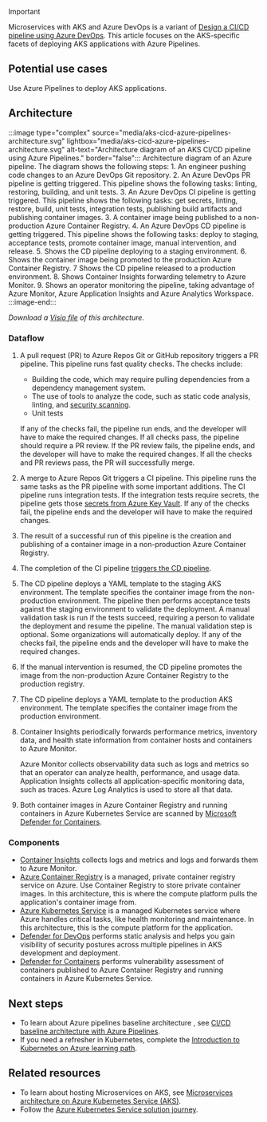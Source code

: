 > [!IMPORTANT]
> Microservices with AKS and Azure DevOps is a variant of [Design a CI/CD pipeline using Azure DevOps](/azure/devops/pipelines/architectures/devops-pipelines-baseline-architecture). This article focuses on the AKS-specific facets of deploying AKS applications with Azure Pipelines.

## Potential use cases

Use Azure Pipelines to deploy AKS applications.

## Architecture

:::image type="complex" source="media/aks-cicd-azure-pipelines-architecture.svg" lightbox="media/aks-cicd-azure-pipelines-architecture.svg" alt-text="Architecture diagram of an AKS CI/CD pipeline using Azure Pipelines." border="false":::
    Architecture diagram of an Azure pipeline. The diagram shows the following steps: 1. An engineer pushing code changes to an Azure DevOps Git repository. 2. An Azure DevOps PR pipeline is getting triggered. This pipeline shows the following tasks: linting, restoring, building, and unit tests. 3. An Azure DevOps CI pipeline is getting triggered. This pipeline shows the following tasks: get secrets, linting, restore, build, unit tests, integration tests, publishing build artifacts and publishing container images. 3. A container image being published to a non-production Azure Container Registry. 4. An Azure DevOps CD pipeline is getting triggered. This pipeline shows the following tasks: deploy to staging, acceptance tests, promote container image, manual intervention, and release. 5. Shows the CD pipeline deploying to a staging environment. 6. Shows the container image being promoted to the production Azure Container Registry. 7 Shows the CD pipeline released to a production environment. 8. Shows Container Insights forwarding telemetry to Azure Monitor. 9. Shows an operator monitoring the pipeline, taking advantage of Azure Monitor, Azure Application Insights and Azure Analytics Workspace.
:::image-end:::

*Download a [Visio file](https://arch-center.azureedge.net/azure-devops-ci-cd-aks-architecture.vsdx) of this architecture.*

### Dataflow

1. A pull request (PR) to Azure Repos Git or GitHub repository triggers a PR pipeline. This pipeline runs fast quality checks. The checks include:
   - Building the code, which may require pulling dependencies from a dependency management system.
   - The use of tools to analyze the code, such as static code analysis, linting, and [security scanning](/azure/defender-for-cloud/episode-fifty-nine).
   - Unit tests
     
   If any of the checks fail, the pipeline run ends, and the developer will have to make the required changes. If all checks pass, the pipeline should require a PR review. If the PR review fails, the pipeline ends, and the developer will have to make the required changes. If all the checks and PR reviews pass, the PR will successfully merge.

2. A merge to Azure Repos Git triggers a CI pipeline. This pipeline runs the same tasks as the PR pipeline with some important additions. The CI pipeline runs integration tests. If the integration tests require secrets, the pipeline gets those [secrets from Azure Key Vault](/azure/devops/pipelines/release/azure-key-vault). If any of the checks fail, the pipeline ends and the developer will have to make the required changes. 
3. The result of a successful run of this pipeline is the creation and publishing of a container image in a non-production Azure Container Registry.
4. The completion of the CI pipeline [triggers the CD pipeline](/azure/devops/pipelines/process/pipeline-triggers).
5. The CD pipeline deploys a YAML template to the staging AKS environment. The template specifies the container image from the non-production environment. The pipeline then performs acceptance tests against the staging environment to validate the deployment. A manual validation task is run if the tests succeed, requiring a person to validate the deployment and resume the pipeline. The manual validation step is optional. Some organizations will automatically deploy. If any of the checks fail, the pipeline ends and the developer will have to make the required changes.
6. If the manual intervention is resumed, the CD pipeline promotes the image from the non-production Azure Container Registry to the production registry.
7. The CD pipeline deploys a YAML template to the production AKS environment. The template specifies the container image from the production environment.
8. Container Insights periodically forwards performance metrics, inventory data, and health state information from container hosts and containers to Azure Monitor.

   Azure Monitor collects observability data such as logs and metrics so that an operator can analyze health, performance, and usage data. Application Insights collects all application-specific monitoring data, such as traces. Azure Log Analytics is used to store all that data.
9. Both container images in Azure Container Registry and running containers in Azure Kubernetes Service are scanned by [Microsoft Defender for Containers](/azure/defender-for-cloud/defender-for-containers-introduction). 

### Components

- [Container Insights](/azure/azure-monitor/containers/container-insights-overview) collects logs and metrics and logs and forwards them to Azure Monitor.
- [Azure Container Registry](/azure/container-registry/container-registry-intro) is a managed, private container registry service on Azure. Use Container Registry to store private container images. In this architecture, this is where the compute platform pulls the application's container image from.
- [Azure Kubernetes Service](/azure/well-architected/service-guides/azure-kubernetes-service) is a managed Kubernetes service where Azure handles critical tasks, like health monitoring and maintenance. In this architecture, this is the compute platform for the application.
- [Defender for DevOps](/azure/defender-for-cloud/azure-devops-extension) performs static analysis and helps you gain visibility of security postures across multiple pipelines in AKS development and deployment.
- [Defender for Containers](/azure/defender-for-cloud/defender-for-containers-introduction) performs vulnerability assessment of containers published to Azure Container Registry and running containers in Azure Kubernetes Service. 

## Next steps

- To learn about Azure pipelines baseline architecture , see [CI/CD baseline architecture with Azure Pipelines](/azure/devops/pipelines/architectures/devops-pipelines-baseline-architecture).
- If you need a refresher in Kubernetes, complete the [Introduction to Kubernetes on Azure learning path](/training/paths/intro-to-kubernetes-on-azure).

## Related resources

- To learn about hosting Microservices on AKS, see [Microservices architecture on Azure Kubernetes Service (AKS)](../../reference-architectures/containers/aks-microservices/aks-microservices.yml).
- Follow the [Azure Kubernetes Service solution journey](../../reference-architectures/containers/aks-start-here.md).
